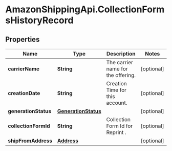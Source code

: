 # AmazonShippingApi.CollectionFormsHistoryRecord

## Properties

Name | Type | Description | Notes
------------ | ------------- | ------------- | -------------
**carrierName** | **String** | The carrier name for the offering. | [optional] 
**creationDate** | **String** | Creation Time for this account. | [optional] 
**generationStatus** | [**GenerationStatus**](GenerationStatus.md) |  | [optional] 
**collectionFormId** | **String** | Collection Form Id for Reprint . | [optional] 
**shipFromAddress** | [**Address**](Address.md) |  | [optional] 


